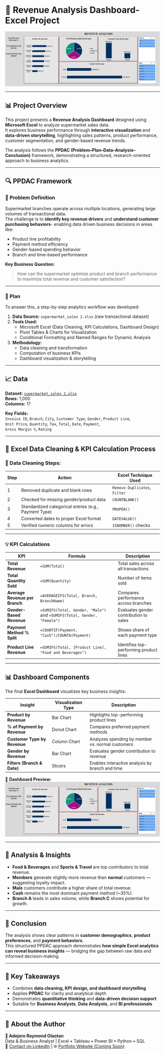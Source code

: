 # 🧾 Revenue Analysis Dashboard- Excel Project

![Revenue Analysis Dashboard](./Revenue%20Analysis%20DashBoard%202.jpg)

---

## 📊 Project Overview

This project presents a **Revenue Analysis Dashboard** designed using **Microsoft Excel** to analyze supermarket sales data.  
It explores business performance through **interactive visualization** and **data-driven storytelling**, highlighting sales patterns, product performance, customer segmentation, and gender-based revenue trends.  

The analysis follows the **PPDAC (Problem–Plan–Data–Analysis–Conclusion)** framework, demonstrating a structured, research-oriented approach to business analytics.

---

## 🔍 PPDAC Framework

### 🧩 Problem Definition
Supermarket branches operate across multiple locations, generating large volumes of transactional data.  
The challenge is to **identify key revenue drivers** and **understand customer purchasing behaviors**- enabling data driven business decisions in areas like:
- Product line profitability  
- Payment method efficiency  
- Gender-based spending behavior  
- Branch and time-based performance  

**Key Business Question:**  
> How can the supermarket optimize product and branch performance to maximize total revenue and customer satisfaction?

---

### 🧭 Plan
To answer this, a step-by-step analytics workflow was developed:
1. **Data Source:** `supermarket_sales 2.xlsx` (raw transactional dataset)
2. **Tools Used:**  
   - Microsoft Excel (Data Cleaning, KPI Calculations, Dashboard Design)
   - Pivot Tables & Charts for Visualization
   - Conditional Formatting and Named Ranges for Dynamic Analysis
3. **Methodology:**  
   - Data cleaning and transformation  
   - Computation of business KPIs  
   - Dashboard visualization & storytelling  

---

## 📈 Data
**Dataset:** [`supermarket_sales 2.xlsx`](./supermarket_sales%202.xlsx)  
**Rows:** 1,000  
**Columns:** 17  

**Key Fields:**  
`Invoice ID`, `Branch`, `City`, `Customer Type`, `Gender`, `Product Line`,  
`Unit Price`, `Quantity`, `Tax`, `Total`, `Date`, `Payment`,  
`Gross Margin %`, `Rating`

---

## 🧮 Excel Data Cleaning & KPI Calculation Process

### 🧹 Data Cleaning Steps:
| Step | Action | Excel Technique Used |
|------|---------|----------------------|
| 1 | Removed duplicate and blank rows | `Remove Duplicates`, `Filter` |
| 2 | Checked for missing gender/product data | `COUNTBLANK()` |
| 3 | Standardized categorical entries (e.g., Payment Type) | `PROPER()` |
| 4 | Converted dates to proper Excel format | `DATEVALUE()` |
| 5 | Verified numeric columns for errors | `ISNUMBER()` checks |

---

### 💡 KPI Calculations

| KPI | Formula | Description |
|------|----------|-------------|
| **Total Revenue** | `=SUM(Total)` | Total sales across all transactions |
| **Total Quantity Sold** | `=SUM(Quantity)` | Number of items sold |
| **Average Revenue per Branch** | `=AVERAGEIFS(Total, Branch, BranchName)` | Compares performance across branches |
| **Gender-Based Revenue** | `=SUMIFS(Total, Gender, "Male")` and `=SUMIFS(Total, Gender, "Female")` | Evaluates gender contribution to sales |
| **Payment Method % Split** | `=COUNTIF(Payment, "Cash")/COUNTA(Payment)` | Shows share of each payment type |
| **Product Line Revenue** | `=SUMIFS(Total, [Product Line], "Food and Beverages")` | Identifies top-performing product lines |

---

## 📊 Dashboard Components

The final **Excel Dashboard** visualizes key business insights:

| Insight | Visualization Type | Description |
|----------|--------------------|--------------|
| **Product by Revenue** | Bar Chart | Highlights top-performing product lines |
| **% of Payment by Revenue** | Donut Chart | Compares preferred payment methods |
| **Customer Type by Revenue** | Column Chart | Analyzes spending by member vs. normal customers |
| **Gender by Revenue** | Bar Chart | Evaluates gender contribution to revenue |
| **Filters (Branch & Date)** | Slicers | Enables interactive analysis by branch and time |

📸 **Dashboard Preview:**  
![Revenue Analysis Dashboard](./Revenue%20Analysis%20DashBoard%202.jpg)

---

## 🧠 Analysis & Insights

- **Food & Beverages** and **Sports & Travel** are top contributors to total revenue.  
- **Members** generate slightly more revenue than **normal** customers — suggesting loyalty impact.  
- **Male** customers contribute a higher share of total revenue.  
- **Cash** remains the most dominant payment method (~35%).  
- **Branch A** leads in sales volume, while **Branch C** shows potential for growth.

---

## 🧩 Conclusion

The analysis shows clear patterns in **customer demographics**, **product preferences**, and **payment behaviors**.  
This structured PPDAC approach demonstrates **how simple Excel analytics can reveal business insights** — bridging the gap between raw data and informed decision-making.

---

## 🚀 Key Takeaways

- Combines **data cleaning, KPI design, and dashboard storytelling**  
- Applies **PPDAC** for clarity and analytical depth  
- Demonstrates **quantitative thinking** and **data-driven decision support**  
- Suitable for **Business Analysts**, **Data Analysts**, and **BI professionals**

---

## 💼 About the Author

**👤 Adejoro Raymond Olaotan**  
Data & Business Analyst | Excel • Tableau • Power BI • Python • SQL  
📧 [Contact on LinkedIn](#) | 🌐 [Portfolio Website (Coming Soon)](#)
